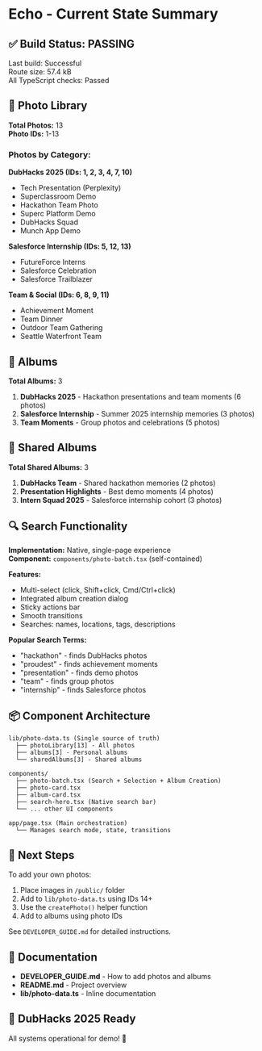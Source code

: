# Echo - Current State Summary

## ✅ Build Status: PASSING

Last build: Successful  
Route size: 57.4 kB  
All TypeScript checks: Passed  

## 📸 Photo Library

**Total Photos:** 13  
**Photo IDs:** 1-13  

### Photos by Category:

**DubHacks 2025 (IDs: 1, 2, 3, 4, 7, 10)**
- Tech Presentation (Perplexity)
- Superclassroom Demo
- Hackathon Team Photo
- Superc Platform Demo
- DubHacks Squad
- Munch App Demo

**Salesforce Internship (IDs: 5, 12, 13)**
- FutureForce Interns
- Salesforce Celebration
- Salesforce Trailblazer

**Team & Social (IDs: 6, 8, 9, 11)**
- Achievement Moment
- Team Dinner
- Outdoor Team Gathering
- Seattle Waterfront Team

## 📁 Albums

**Total Albums:** 3  

1. **DubHacks 2025** - Hackathon presentations and team moments (6 photos)
2. **Salesforce Internship** - Summer 2025 internship memories (3 photos)
3. **Team Moments** - Group photos and celebrations (5 photos)

## 🤝 Shared Albums

**Total Shared Albums:** 3  

1. **DubHacks Team** - Shared hackathon memories (2 photos)
2. **Presentation Highlights** - Best demo moments (4 photos)
3. **Intern Squad 2025** - Salesforce internship cohort (3 photos)

## 🔍 Search Functionality

**Implementation:** Native, single-page experience  
**Component:** `components/photo-batch.tsx` (self-contained)  

**Features:**
- Multi-select (click, Shift+click, Cmd/Ctrl+click)
- Integrated album creation dialog
- Sticky actions bar
- Smooth transitions
- Searches: names, locations, tags, descriptions

**Popular Search Terms:**
- "hackathon" - finds DubHacks photos
- "proudest" - finds achievement moments
- "presentation" - finds demo photos
- "team" - finds group photos
- "internship" - finds Salesforce photos

## 📦 Component Architecture

```
lib/photo-data.ts (Single source of truth)
  ├── photoLibrary[13] - All photos
  ├── albums[3] - Personal albums
  └── sharedAlbums[3] - Shared albums

components/
  ├── photo-batch.tsx (Search + Selection + Album Creation)
  ├── photo-card.tsx
  ├── album-card.tsx
  ├── search-hero.tsx (Native search bar)
  └── ... other UI components

app/page.tsx (Main orchestration)
  └── Manages search mode, state, transitions
```

## 🚀 Next Steps

To add your own photos:

1. Place images in `/public/` folder
2. Add to `lib/photo-data.ts` using IDs 14+
3. Use the `createPhoto()` helper function
4. Add to albums using photo IDs

See `DEVELOPER_GUIDE.md` for detailed instructions.

## 📝 Documentation

- **DEVELOPER_GUIDE.md** - How to add photos and albums
- **README.md** - Project overview
- **lib/photo-data.ts** - Inline documentation

## 🎯 DubHacks 2025 Ready

All systems operational for demo! 🎉
